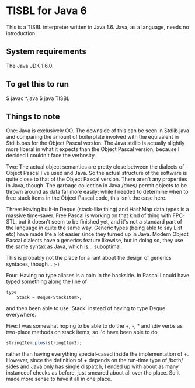 TISBL for Java 6
================

This is a TISBL interpreter written in Java 1.6.  Java, as a language, needs no introduction.

System requirements
-------------------

The Java JDK 1.6.0.

To get this to run
------------------

$ javac *.java
$ java TISBL <filename>

Things to note
--------------

One: Java is exclusively OO.  The downside of this can be seen in Stdlib.java and comparing the amount of boilerplate involved with the equivalent in Stdlib.pas for the Object Pascal version.  The Java stdlib is actually slightly more liberal in what it expects than the Object Pascal version, because I decided I couldn't face the verbosity.

Two: The actual object semantics are pretty close between the dialects of Object Pascal I've used and Java.  So the actual structure of the software is quite close to that of the Object Pascal version.  There aren't any properties in Java, though.  The garbage collection in Java /does/ permit objects to be thrown around as data far more easily; while I needed to determine when to free stack items in the Object Pascal code, this isn't the case here.

Three: Having built-in Deque (stack-like thing) and HashMap data types is a massive time-saver.  Free Pascal is working on that kind of thing with FPC-STL, but it doesn't seem to be finished yet, and it's not a standard part of the language in quite the same way.  Generic types (being able to say List<String> etc) have made life a lot easier since they turned up in Java.  Modern Object Pascal dialects have a generics feature likewise, but in doing so, they use the same syntax as Java, which is... suboptimal.

This is probably not the place for a rant about the design of generics syntaces, though... ;-)

Four: Having no type aliases is a pain in the backside.  In Pascal I could have typed something along the line of

```delphi
type
	Stack = Deque<StackItem>;
```
	
and then been able to use 'Stack' instead of having to type Deque<StackItem> everywhere.

Five:  I was somewhat hoping to be able to do the \+, \-, \* and \div verbs as two-place methods on stack items, so I'd have been able to do

```java
stringItem.plus(stringItem2);
```

rather than having everything special-cased inside the implementation of \+.  However, since the definition of \+ depends on the run-time type of /both/ sides and Java only has single dispatch, I ended up with about as many instanceof checks as before, just smeared about all over the place.  So it made more sense to have it all in one place.